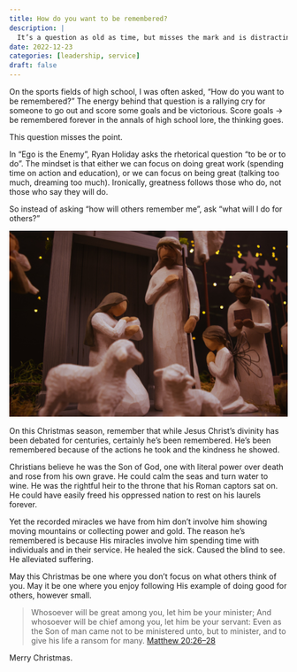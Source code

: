 ```yaml
---
title: How do you want to be remembered?
description: |
  It’s a question as old as time, but misses the mark and is distracting from the more important question.
date: 2022-12-23
categories: [leadership, service]
draft: false
---
```


On the sports fields of high school, I was often asked, “How do you want to be remembered?” The energy behind that question is a rallying cry for someone to go out and score some goals and be victorious. Score goals → be remembered forever in the annals of high school lore, the thinking goes. 

This question misses the point. 

In “Ego is the Enemy”, Ryan Holiday asks the rhetorical question “to be or to do”. The mindset is that either we can focus on doing great work (spending time on action and education), or we can focus on being great (talking too much, dreaming too much). Ironically, greatness follows those who do, not those who say they will do. 

So instead of asking “how will others remember me”, ask “what will I do for others?” 

![Dan Kiefer via Unsplash](photo.jpeg)

On this Christmas season, remember that while Jesus Christ’s divinity has been debated for centuries, certainly he’s been remembered. He’s been remembered because of the actions he took and the kindness he showed. 

Christians believe he was the Son of God, one with literal power over death and rose from his own grave. He could calm the seas and turn water to wine. He was the rightful heir to the throne that his Roman captors sat on. He could have easily freed his oppressed nation to rest on his laurels forever. 

Yet the recorded miracles we have from him don’t involve him showing moving mountains or collecting power and gold. The reason he’s remembered is because 
His miracles involve him spending time  with individuals and in their service. He healed the sick. Caused the blind to see. He alleviated suffering. 

May this Christmas be one where you don’t focus on what others think of you. May it be one where you enjoy following His example of doing good for others, however small. 

> Whosoever will be great among you, let him be your minister; And whosoever will be chief among you, let him be your servant: Even as the Son of man came not to be ministered unto, but to minister, and to give his life a ransom for many.
> [Matthew 20:26–28](https://www.churchofjesuschrist.org/study/scriptures/nt/matt/20?id=p26-p28&lang=eng)
 

Merry Christmas. 